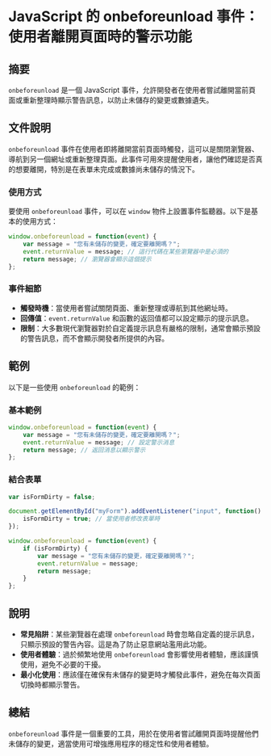 <!--
Meta Description: # JavaScript 的 onbeforeunload 事件：使用者離開頁面時的警示功能 ## 摘要 `onbeforeunload` 是一個 JavaScript 事件，允許開發者在使用者嘗試離開當前頁面或重新整理時顯示警告訊息，以防止未儲存的變更或數據遺失。 ## 文件說明 `onbefor...
Meta Keywords: onbeforeunload, message, event, javascript, window
-->

# JavaScript 的 onbeforeunload 事件：使用者離開頁面時的警示功能

## 摘要
`onbeforeunload` 是一個 JavaScript 事件，允許開發者在使用者嘗試離開當前頁面或重新整理時顯示警告訊息，以防止未儲存的變更或數據遺失。

## 文件說明
`onbeforeunload` 事件在使用者即將離開當前頁面時觸發，這可以是關閉瀏覽器、導航到另一個網址或重新整理頁面。此事件可用來提醒使用者，讓他們確認是否真的想要離開，特別是在表單未完成或數據尚未儲存的情況下。

### 使用方式
要使用 `onbeforeunload` 事件，可以在 `window` 物件上設置事件監聽器。以下是基本的使用方式：

```javascript
window.onbeforeunload = function(event) {
    var message = "您有未儲存的變更，確定要離開嗎？";
    event.returnValue = message; // 這行代碼在某些瀏覽器中是必須的
    return message; // 瀏覽器會顯示這個提示
};
```

### 事件細節
- **觸發時機**：當使用者嘗試關閉頁面、重新整理或導航到其他網址時。
- **回傳值**：`event.returnValue` 和函數的返回值都可以設定顯示的提示訊息。
- **限制**：大多數現代瀏覽器對於自定義提示訊息有嚴格的限制，通常會顯示預設的警告訊息，而不會顯示開發者所提供的內容。

## 範例
以下是一些使用 `onbeforeunload` 的範例：

### 基本範例
```javascript
window.onbeforeunload = function(event) {
    var message = "您有未儲存的變更，確定要離開嗎？";
    event.returnValue = message; // 設定警示消息
    return message; // 返回消息以顯示警示
};
```

### 結合表單
```javascript
var isFormDirty = false;

document.getElementById("myForm").addEventListener("input", function() {
    isFormDirty = true; // 當使用者修改表單時
});

window.onbeforeunload = function(event) {
    if (isFormDirty) {
        var message = "您有未儲存的變更，確定要離開嗎？";
        event.returnValue = message;
        return message;
    }
};
```

## 說明
- **常見陷阱**：某些瀏覽器在處理 `onbeforeunload` 時會忽略自定義的提示訊息，只顯示預設的警告內容。這是為了防止惡意網站濫用此功能。
- **使用者體驗**：過於頻繁地使用 `onbeforeunload` 會影響使用者體驗，應該謹慎使用，避免不必要的干擾。
- **最小化使用**：應該僅在確保有未儲存的變更時才觸發此事件，避免在每次頁面切換時都顯示警告。

## 總結
`onbeforeunload` 事件是一個重要的工具，用於在使用者嘗試離開頁面時提醒他們未儲存的變更，適當使用可增強應用程序的穩定性和使用者體驗。